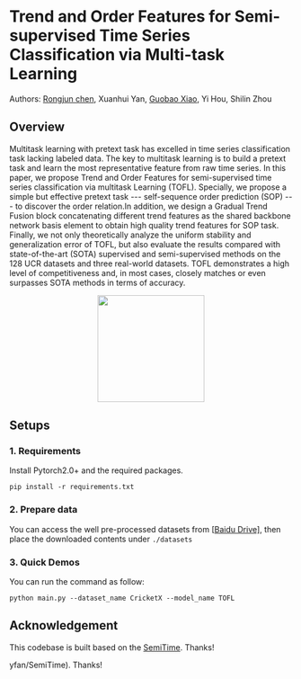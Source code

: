 # Trend and Order Features for Semi-supervised Time Series Classification via Multi-task Learning

Authors: [Rongjun chen](https://scholar.google.cz/citations?hl=zh-CN&user=8O_9j3EAAAAJ), Xuanhui Yan, [Guobao Xiao](https://scholar.google.cz/citations?hl=zh-CN&user=YC2B2OEAAAAJ), Yi Hou, Shilin Zhou

## Overview
 Multitask learning with pretext task has excelled in time series classification task lacking labeled data. The key to multitask learning is to build a pretext task and learn the most representative feature from raw time series. In this paper, we propose Trend and Order Features for semi-supervised time series classification via multitask Learning (TOFL). Specially, we propose a simple but effective pretext task --- self-sequence order prediction (SOP) --- to  discover the order relation.In addition, we design a Gradual Trend Fusion block concatenating different trend features as the shared backbone network basis element to obtain high quality trend features for SOP task. Finally, we not only theoretically analyze the uniform stability and generalization error of TOFL, but also evaluate the results compared with state-of-the-art (SOTA) supervised and semi-supervised methods on the 128 UCR datasets and three real-world datasets.  TOFL demonstrates a high level of competitiveness and, in most cases, closely matches or even surpasses SOTA methods in terms of accuracy.

<p align="center">
<img src="./img/SOP.png" height = "190" alt="" align=center />
</p>




## Setups

### 1. Requirements
 Install Pytorch2.0+ and the required packages.
```
pip install -r requirements.txt
```

### 2. Prepare data
You can access the well pre-processed datasets from [[Baidu Drive\]](https://pan.baidu.com/s/1SXyuErkML3sylmvDKn3aaA?pwd=krvm), then place the downloaded contents under `./datasets`

### 3. Quick Demos

You can run the command as follow:

```
python main.py --dataset_name CricketX --model_name TOFL
```



## Acknowledgement

This codebase is built based on the [SemiTime](https://github.com/haoyfan/SemiTime). Thanks!

yfan/SemiTime). Thanks!

